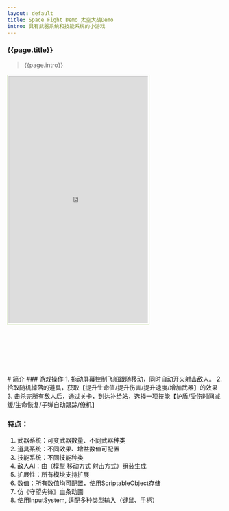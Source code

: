 ```yaml
---
layout: default
title: Space Fight Demo 太空大战Demo
intro: 具有武器系统和技能系统的小游戏
---
```

### {{page.title}}
> {{page.intro}}

<div class="top">
      <div class="gameBox">
          <iframe id="game" width="1080" height="1920" src="https://suo.nz/2lhK9H"></iframe>
      </div>
</div>
# 简介
### 游戏操作
  1. 拖动屏幕控制飞船跟随移动，同时自动开火射击敌人。
  2. 拾取随机掉落的道具，获取【提升生命值/提升伤害/提升速度/增加武器】的效果
  3.  击杀完所有敌人后，通过关卡，到达补给站，选择一项技能【护盾/受伤时间减缓/生命恢复/子弹自动跟踪/僚机】


### 特点：
  1. 武器系统：可变武器数量、不同武器种类
  2. 道具系统：不同效果、增益数值可配置
  3. 技能系统：不同技能种类
  4. 敌人AI：由（模型 移动方式 射击方式）组装生成
  5. 扩展性：所有模块支持扩展
  6. 数值：所有数值均可配置，使用ScriptableObject存储
  7. 仿《守望先锋》血条动画
  8. 使用InputSystem, 适配多种类型输入（键鼠、手柄）



<style>
        .top {
            height: 700px;
        }


        .gameBox {
            transform-origin: left top;
            top: 8px;
            left: 10px;
            /*widows: %;*/
            width: fit-content;
            height: fit-content;
            /*height: 60%;*/
            scale: 30%;
            border: 1px solid #73AD21;
            padding: 10px;
        }
    </style>
